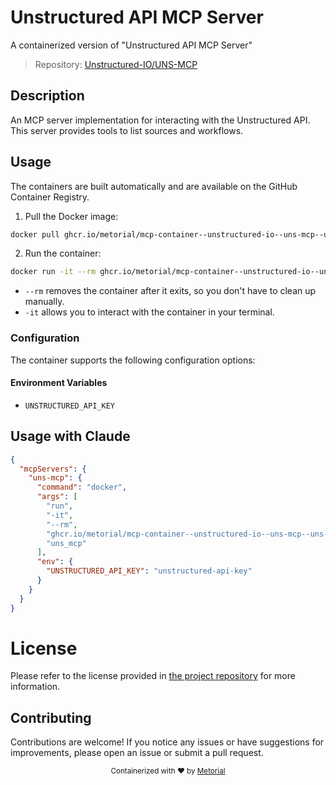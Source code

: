 
# Unstructured API MCP Server

A containerized version of "Unstructured API MCP Server"

> Repository: [Unstructured-IO/UNS-MCP](https://github.com/Unstructured-IO/UNS-MCP)

## Description

An MCP server implementation for interacting with the Unstructured API. This server provides tools to list sources and workflows.


## Usage

The containers are built automatically and are available on the GitHub Container Registry.

1. Pull the Docker image:

```bash
docker pull ghcr.io/metorial/mcp-container--unstructured-io--uns-mcp--uns-mcp
```

2. Run the container:

```bash
docker run -it --rm ghcr.io/metorial/mcp-container--unstructured-io--uns-mcp--uns-mcp 
```

- `--rm` removes the container after it exits, so you don't have to clean up manually.
- `-it` allows you to interact with the container in your terminal.


### Configuration

The container supports the following configuration options:




#### Environment Variables

- `UNSTRUCTURED_API_KEY`




## Usage with Claude

```json
{
  "mcpServers": {
    "uns-mcp": {
      "command": "docker",
      "args": [
        "run",
        "-it",
        "--rm",
        "ghcr.io/metorial/mcp-container--unstructured-io--uns-mcp--uns-mcp",
        "uns_mcp"
      ],
      "env": {
        "UNSTRUCTURED_API_KEY": "unstructured-api-key"
      }
    }
  }
}
```

# License

Please refer to the license provided in [the project repository](https://github.com/Unstructured-IO/UNS-MCP) for more information.

## Contributing

Contributions are welcome! If you notice any issues or have suggestions for improvements, please open an issue or submit a pull request.

<div align="center">
  <sub>Containerized with ❤️ by <a href="https://metorial.com">Metorial</a></sub>
</div>
  